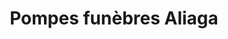 ---
title: "Pompes funèbres Aliaga"
url: /saint-gely-du-fesc/pompes-funebres-aliaga/
shop: directeurs de funérailles
---